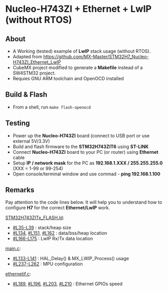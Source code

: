 # Nucleo-H743ZI + Ethernet + LwIP (without RTOS)

## About

* A Working (tested) example of **LwIP** stack usage (without RTOS).
* Adapted from https://github.com/MX-Master/STM32H7_Nucleo-H743ZI_Ethernet_LwIP
* CubeMX project modified to generate a **Makefile** instead of a SW4STM32 project.
* Requies GNU ARM toolchain and OpenOCD installed

## Build & Flash

* From a shell, run ```make flash-openocd```

## Testing

* Power up the **Nucleo-H743ZI** board (connect to USB port or use external 5V/3.3V)
* Build and flash firmware to the **STM32H743ZIT6** using **ST-LINK**
* Connect **Nucleo-H743ZI** board to your PC (or router) using **Ethernet** cable
* Setup **IP / network mask** for the PC as **192.168.1.XXX / 255.255.255.0** (XXX = 1-99 or 99-254)
* Open console/terminal window and use commad - **ping 192.168.1.100**

## Remarks

Pay attention to the code lines below. It will help you to understand how to configure **H7** for the correct **Ethernet/LwIP** work.

[STM32H743ZITx_FLASH.ld](/STM32H743ZITx_FLASH.ld):
- [#L35-L39](/STM32H743ZITx_FLASH.ld#L35-L39) : stack/heap size
- [#L134](/STM32H743ZITx_FLASH.ld#L134), [#L151](/STM32H743ZITx_FLASH.ld#L151), [#L162](/STM32H743ZITx_FLASH.ld#L162) : data/bss/heap location
- [#L166-L175](/STM32H743ZITx_FLASH.ld#L166-L175) : LwIP Rx/Tx data location

[main.c](/Src/main.c):
- [#L133-L141](/Src/main.c#L133-L141) : HAL_Delay() & MX_LWIP_Process() usage
- [#L237-L262](/Src/main.c#L237-L262) : MPU configuration

[ethernetif.c](/Src/ethernetif.c):
- [#L189](/Src/ethernetif.c#L189), [#L196](/Src/ethernetif.c#L196), [#L203](/Src/ethernetif.c#L203), [#L210](/Src/ethernetif.c#L210) : Ethernet GPIOs speed
